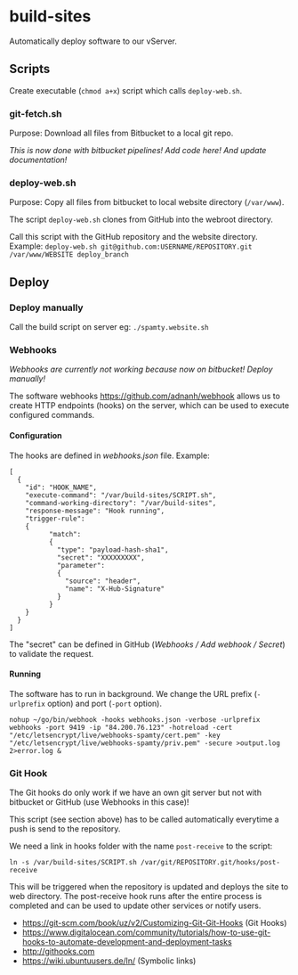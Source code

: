 # build-sites

Automatically deploy software to our vServer.

## Scripts

Create executable (`chmod a+x`) script which calls `deploy-web.sh`.

### git-fetch.sh

Purpose: Download all files from Bitbucket to a local git repo.

_This is now done with bitbucket pipelines! Add code here! And update documentation!_

### deploy-web.sh

Purpose: Copy all files from bitbucket to local website directory (`/var/www`). 

The script `deploy-web.sh` clones from GitHub into the webroot directory.

Call this script with the GitHub repository and the website directory. Example: `deploy-web.sh git@github.com:USERNAME/REPOSITORY.git /var/www/WEBSITE deploy_branch`


## Deploy

### Deploy manually

Call the build script on server eg: `./spamty.website.sh`


### Webhooks

*Webhooks are currently not working because now on bitbucket! Deploy manually!*

The software webhooks <https://github.com/adnanh/webhook> allows us to create HTTP endpoints (hooks) on the server, which can be used to execute configured commands.

#### Configuration

The hooks are defined in *webhooks.json* file. Example:

```
[
  {
    "id": "HOOK_NAME",
    "execute-command": "/var/build-sites/SCRIPT.sh",
    "command-working-directory": "/var/build-sites",
    "response-message": "Hook running",
    "trigger-rule":
    {
          "match":
          {
            "type": "payload-hash-sha1",
            "secret": "XXXXXXXXX",
            "parameter":
            {
              "source": "header",
              "name": "X-Hub-Signature"
            }
          }
    }
  }
]
```

The "secret" can be defined in GitHub (*Webhooks / Add webhook / Secret*) to validate the request.

#### Running

The software has to run in background. We change the URL prefix (`-urlprefix` option) and port (`-port` option).

```
nohup ~/go/bin/webhook -hooks webhooks.json -verbose -urlprefix webhooks -port 9419 -ip "84.200.76.123" -hotreload -cert "/etc/letsencrypt/live/webhooks-spamty/cert.pem" -key "/etc/letsencrypt/live/webhooks-spamty/priv.pem" -secure >output.log 2>error.log &
```

### Git Hook

The Git hooks do only work if we have an own git server but not with bitbucket or GitHub (use Webhooks in this case)!

This script (see section above) has to be called automatically everytime a push is send to the repository.

We need a link in hooks folder with the name `post-receive` to the script:

    ln -s /var/build-sites/SCRIPT.sh /var/git/REPOSITORY.git/hooks/post-receive

This will be triggered when the repository is updated and deploys the site to web directory.
The post-receive hook runs after the entire process is completed and can be used to update other services or notify users.

* <https://git-scm.com/book/uz/v2/Customizing-Git-Git-Hooks> (Git Hooks)
* <https://www.digitalocean.com/community/tutorials/how-to-use-git-hooks-to-automate-development-and-deployment-tasks>
* <http://githooks.com>
* <https://wiki.ubuntuusers.de/ln/> (Symbolic links)

